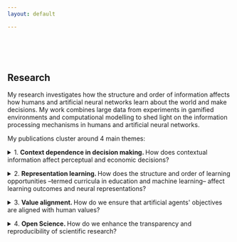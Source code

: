 ```yaml
---
layout: default

---
```


<br>
<br>
<br>

## Research 

My research investigates how the structure and order of information affects how humans and artificial neural networks learn about the world and make decisions. My work combines large data from experiments in gamified environments and computational modelling to shed light on the information processing mechanisms in humans and artificial neural networks. 

My publications cluster around 4 main themes:

<p>
<details>
  <summary>
 1. <b> Context dependence in decision making. </b> How does contextual information affect perceptual and economic decisions? </summary> 
 <br>
  My work has provided evidence on the computational mechanisms underlying context-dependent judgments, demonstrating that the influence perceptual distractors and decoy consumer products may arise due to a shared, efficient computational principle – neural adaptation (Dumbalska et al., 2022; Dumbalska et al., 2020), and that reference effects owe to changes in both how we experience (perception) and how we evaluate incoming information (judgment; Dumbalska & Smithson 2024). For this line of work, I received two research prizes: The Humphreys Prize for Best Research Project (University of Oxford) and the Pembroke College Senior Studentship. 
  <br>
  <ul><li><b>Dumbalska, T.</b>, & Smithson, H. E. (2024). Reference dependence arises due to contextual shifts in both perception and judgment. (<a href="https://osf.io/preprints/psyarxiv/qpy2w">Preprint</a>).</li>
   <ul><li>Here, we develop a method to shed light on the computational origins of reference dependence that have been subject to half a century of controversy. Our work combines psychophysics with computational modelling to arbitrate between influences on the level of perception, judgment and action. </li></ul><br>
  <li><b>Dumbalska, T.</b>, Rudzka, K., Smithson, H. E., & Summerfield, C. (2022). How do (perceptual) distracters distract?. PLOS Computational Biology, 18(10), e1010609. (<a href="https://journals.plos.org/ploscompbiol/article?id=10.1371/journal.pcbi.1010609">Open access link</a>) </li>
   <ul><li>Here, we provide evidence that perceptual distractors modulate choices in a way that depends on their similarity to target stimuli (interaction effect), as opposed to wielding an independent influence on choices (independent effect). We accounted for these effects in an efficient coding framework, appealing to neural normalization, via computational modelling.</li></ul><br>
  <li><b>Dumbalska, T.</b>, Li, V., Tsetsos, K., & Summerfield, C. (2020). A map of decoy influence in human multialternative choice. Proceedings of the National Academy of Sciences, 117(40), 25169-25178. (<a href="https://www.pnas.org/doi/full/10.1073/pnas.2005058117">Open access link</a>)</li>
   <ul><li>Here, we took a novel approach to studying decoy effects: rather than sampling a subset of stereotyped values (as in existing studies), we charted the full “decoy influence map”, by exhaustively measuring the influence of a decoy stimulus D(i,j) with attributes i and j on choices between two choice targets.</li></ul><br>
  <li>Summerfield, C., & <b>Dumbalska, T.</b> (2020). How does value distract?. Nature Human Behaviour, 4(6), 564-564. (<a href="/assets/Summerfield&Dumbalska_2020.pdf">PDF</a>)</li>
   <ul><li>In this comment, we contextualize new results on value distraction by Gluth and colleagues in existing evidence and theory on value normalization and efficient neural processing. </li></ul><br>
  <li>Zaneva, M., & <b>Dumbalska, T.</b> (2020). Green Nudges: Applying Behavioral Economics to the Fight Against Climate Change. Quarterly PsyPAG, 116 , 27-31. (<a href="/assets/Zaneva&Dumbalska_2020.pdf">PDF</a>)</li>
   <ul><li>In this perspective piece, we propose a framework for considering intervention targets for behavioural scientists aiming to prompt new (and support existing) environmentally-friendly behaviours and review the relevant evidence base.  </li></ul>
   </ul>
 </details></p>
 <p><details>
  <summary>
 2. <b> Representation learning. </b> How does the structure and order of learning opportunities –termed curricula in education and machine learning– affect learning outcomes and neural representations? </summary> 
  <br>
  My research has charted how balancing conceptual and strategic complexity during training can lead to accelerated and more successful learning (Dumbalska et al., 2023). As part of this line of work, I have collected large-scale data from >15,000 participants world-wide charting learning progression on a gamified task (<a href="https://atomsrivet.github.io/roomworld/index_game.html">demo</a>).
  <br> 
  <ul>
  <li><b>Dumbalska, T.</b>, Bhatti, A., Ali, I., & Summerfield, C. (2023). How do humans learn concepts and strategies? Computational Cognitive Neuroscience. (<a href="https://2023.ccneuro.org/proceedings/0000602.pdf?s=W&pn=1520">Conference Proceedings</a>). </li>
  <ul><li>Here, we show that organizing learning opportunities such that participants can practice new concepts in increasingly complex mental operations boosts learning progress and outcomes.</li></ul><br>
  <li>Nelli, S., Braun, L., <b>Dumbalska, T.</b>, Saxe, A., & Summerfield, C. (2023). Neural knowledge assembly in humans and neural networks. Neuron, 111(9), 1504-1516. (<a href="https://www.cell.com/neuron/fulltext/S0896-6273%2823%2900118-6">Open access link</a>)</li><br>
  <li>Flesch, T., Juechems, K., <b>Dumbalska, T.</b>, Saxe, A., & Summerfield, C. (2022). Orthogonal representations for robust context-dependent task performance in brains and neural networks. Neuron, 110(7), 1258-1270. (<a href="https://www.cell.com/neuron/fulltext/S0896-6273(22)00005-8">Open access link</a>) </li>
  </ul>
</details></p>
<p><details> 
 <summary>
 3. <b> Value alignment. </b> How do we ensure that artificial agents' objectives are aligned with human values? </summary>
<br>
  My current research investigates value alignment in open source reward models and the potential influence of human biases on alignment across standard RLHF settings and human-AI interactions.
 <br>
 <ul>
  <li>Christian, B., Kirk, H.R., Thompson, J.A.F., Summerfield, C., <b>Dumbalska, T.</b> (Under review). Reward Model Interpretability Via Optimal and Pessimal Tokens </li> </ul>
 </details></p>
 <p><details>
 <summary>
 4. <b> Open Science. </b> How do we enhance the transparency and reproducibility of scientific research? </summary>  <br>
  I am actively involved in the open science movement and initiatives to increase the transparency and reproducibility of research results. I have contributed to two pieces of written evidence for policy on Reproducibility and Research Integrity for the UK Government (entries 20210930 and EGYJ106500), several open science publications and computational reproducibility projects.
  <br> 
  <ul>
  <li>Röseler, L., ... <b>Dumbalska, T.</b>, et al. (2024). The replication database: documenting the replicability of psychological science. Journal of Open Psychology Data, 12(8), 1-23. (<a href="https://eprints.bbk.ac.uk/id/eprint/54253/1/jopd.pdf">Submitted version</a>)</li><br>
  <li>Parsons, S.,... <b>Dumbalska, T.</b>, et al. (2022). A Community-Sourced Glossary of Open Scholarship Terms. Nature Human Behaviour. (<a href="https://nantes-universite.hal.science/hal-03596508/document">Submitted version</a>)</li><br>
  <li>Evans, T.,… & <b>Dumbalska, T.</b>, et al. (2021). A network of change: Three priorities requiring united action on research integrity. BMC Research Notes. (<a href="https://link.springer.com/article/10.1186/s13104-022-06026-y">Open access link</a>)</li>
  </ul>
</details>
</p>